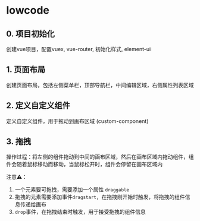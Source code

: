 # lowcode

## 0. 项目初始化

创建vue项目，配置vuex, vue-router, 初始化样式, element-ui

## 1. 页面布局

创建页面布局，包括左侧菜单栏，顶部导航栏，中间编辑区域，右侧属性列表区域

## 2. 定义自定义组件

定义自定义组件，用于拖动到画布区域 (custom-component)

## 3. 拖拽

操作过程：将左侧的组件拖动到中间的画布区域，然后在画布区域内拖动组件，组件会随着鼠标移动而移动，当鼠标松开时，组件会停留在画布区域内

注意⚠️：
1. 一个元素要可拖拽，需要添加一个属性 `draggable`
2. 拖拽的元素需要添加事件`dragstart`，在拖拽刚开始时触发，将拖拽的组件信息传递给画布
3. `drop`事件，在拖拽结束时触发，用于接受拖拽的组件信息